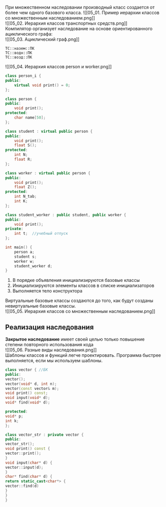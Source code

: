 При множественном наследовании производный класс создается от более чем одного базового класса.
![[05_01. Пример иерархии классов со множественным наследованием.png]]  
![[05_02. Иерархия классов транспортных средств.png]]  
Компилятор организует наследование на основе ориентированного ациклического графа:  
![[05_03. Ациклический граф.png]]  
```
ТС::назем::ПК
ТС::водн::ПК
ТС::возд::ПК
```
![[05_04. Иерархия классов person и worker.png]]  
```cpp
class person_i {
public:
	virtual void print() = 0;
};

class person {
public:
	void print();
protected:
	char name[50];
};

class student : virtual public person {
public:
	void print();
	float S();
protected:
	int N;
	float R;
};

class worker : virtual public person {
public:
	void print();
	float Z();
protected:
	int N_tab;
	int K;
};

class student_worker : public student, public worker {
public:
	void print();
private:
	int t;  //учебный отпуск
};

int main() {
	person a;
	student s;
	worker w;
	student_worker d;
}
```
1. В порядке объявления инициализируются базовые классы
2. Инициализируются элементы классов в списке инициализаторов
3. Выполняется тело конструктора
  
Виртуальные базовые классы создаются до того, как будут созданы невиртуальные базовые классы.  
![[05_05. Иерархия классов со множественным наследованием.png]]  
## Реализация наследования
**Закрытое наследование** имеет своей целью только повышение степени повторного использования кода  
![[05_06. Разные виды наследования.png]]  
Шаблоны классов и функций легче проектировать. Программа быстрее выполняется, если мы используем шаблоны.  
```cpp
class vector { //БК
public:
vector();
vector(void* d, int n);
vector(const vector& m);
void print() const;
void input(void* d);
void* find(void* d);

protected:
void* p;
int k;
};

class vector_str : private vector {
public:
vector_str();
void print() const {
vector::print();
}
void input(char* d) {
vector::input(d);
}
char* find(char* d) {
return static_cast<char*> {
vector::find(d)
}
}
}
```